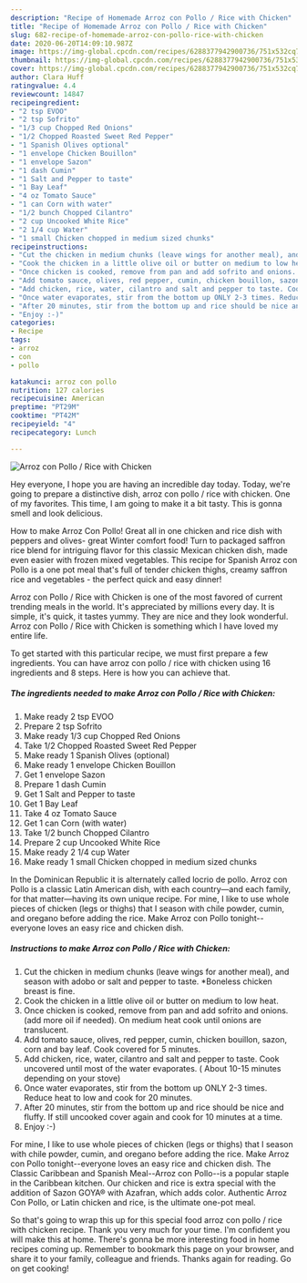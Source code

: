```yaml
---
description: "Recipe of Homemade Arroz con Pollo / Rice with Chicken"
title: "Recipe of Homemade Arroz con Pollo / Rice with Chicken"
slug: 682-recipe-of-homemade-arroz-con-pollo-rice-with-chicken
date: 2020-06-20T14:09:10.987Z
image: https://img-global.cpcdn.com/recipes/6288377942900736/751x532cq70/arroz-con-pollo-rice-with-chicken-recipe-main-photo.jpg
thumbnail: https://img-global.cpcdn.com/recipes/6288377942900736/751x532cq70/arroz-con-pollo-rice-with-chicken-recipe-main-photo.jpg
cover: https://img-global.cpcdn.com/recipes/6288377942900736/751x532cq70/arroz-con-pollo-rice-with-chicken-recipe-main-photo.jpg
author: Clara Huff
ratingvalue: 4.4
reviewcount: 14847
recipeingredient:
- "2 tsp EVOO"
- "2 tsp Sofrito"
- "1/3 cup Chopped Red Onions"
- "1/2 Chopped Roasted Sweet Red Pepper"
- "1 Spanish Olives optional"
- "1 envelope Chicken Bouillon"
- "1 envelope Sazon"
- "1 dash Cumin"
- "1 Salt and Pepper to taste"
- "1 Bay Leaf"
- "4 oz Tomato Sauce"
- "1 can Corn with water"
- "1/2 bunch Chopped Cilantro"
- "2 cup Uncooked White Rice"
- "2 1/4 cup Water"
- "1 small Chicken chopped in medium sized chunks"
recipeinstructions:
- "Cut the chicken in medium chunks (leave wings for another meal), and season with adobo or salt and pepper to taste. *Boneless chicken breast is fine."
- "Cook the chicken in a little olive oil or butter on medium to low heat."
- "Once chicken is cooked, remove from pan and add sofrito and onions. (add more oil if needed). On medium heat cook until onions are translucent."
- "Add tomato sauce, olives, red pepper, cumin, chicken bouillon, sazon, corn and bay leaf. Cook covered for 5 minutes."
- "Add chicken, rice, water, cilantro and salt and pepper to taste. Cook uncovered until most of the water evaporates. ( About 10-15 minutes depending on your stove)"
- "Once water evaporates, stir from the bottom up ONLY 2-3 times. Reduce heat to low and cook for 20 minutes."
- "After 20 minutes, stir from the bottom up and rice should be nice and fluffy. If still uncooked cover again and cook for 10 minutes at a time."
- "Enjoy :-)"
categories:
- Recipe
tags:
- arroz
- con
- pollo

katakunci: arroz con pollo 
nutrition: 127 calories
recipecuisine: American
preptime: "PT29M"
cooktime: "PT42M"
recipeyield: "4"
recipecategory: Lunch

---
```



![Arroz con Pollo / Rice with Chicken](https://img-global.cpcdn.com/recipes/6288377942900736/751x532cq70/arroz-con-pollo-rice-with-chicken-recipe-main-photo.jpg)

Hey everyone, I hope you are having an incredible day today. Today, we're going to prepare a distinctive dish, arroz con pollo / rice with chicken. One of my favorites. This time, I am going to make it a bit tasty. This is gonna smell and look delicious.

How to make Arroz Con Pollo! Great all in one chicken and rice dish with peppers and olives- great Winter comfort food! Turn to packaged saffron rice blend for intriguing flavor for this classic Mexican chicken dish, made even easier with frozen mixed vegetables. This recipe for Spanish Arroz con Pollo is a one pot meal that&#39;s full of tender chicken thighs, creamy saffron rice and vegetables - the perfect quick and easy dinner!

Arroz con Pollo / Rice with Chicken is one of the most favored of current trending meals in the world. It's appreciated by millions every day. It is simple, it's quick, it tastes yummy. They are nice and they look wonderful. Arroz con Pollo / Rice with Chicken is something which I have loved my entire life.


To get started with this particular recipe, we must first prepare a few ingredients. You can have arroz con pollo / rice with chicken using 16 ingredients and 8 steps. Here is how you can achieve that.

<!--inarticleads1-->

##### The ingredients needed to make Arroz con Pollo / Rice with Chicken:

1. Make ready 2 tsp EVOO
1. Prepare 2 tsp Sofrito
1. Make ready 1/3 cup Chopped Red Onions
1. Take 1/2 Chopped Roasted Sweet Red Pepper
1. Make ready 1 Spanish Olives (optional)
1. Make ready 1 envelope Chicken Bouillon
1. Get 1 envelope Sazon
1. Prepare 1 dash Cumin
1. Get 1 Salt and Pepper to taste
1. Get 1 Bay Leaf
1. Take 4 oz Tomato Sauce
1. Get 1 can Corn (with water)
1. Take 1/2 bunch Chopped Cilantro
1. Prepare 2 cup Uncooked White Rice
1. Make ready 2 1/4 cup Water
1. Make ready 1 small Chicken chopped in medium sized chunks


In the Dominican Republic it is alternately called locrio de pollo. Arroz con Pollo is a classic Latin American dish, with each country—and each family, for that matter—having its own unique recipe. For mine, I like to use whole pieces of chicken (legs or thighs) that I season with chile powder, cumin, and oregano before adding the rice. Make Arroz con Pollo tonight--everyone loves an easy rice and chicken dish. 

<!--inarticleads2-->

##### Instructions to make Arroz con Pollo / Rice with Chicken:

1. Cut the chicken in medium chunks (leave wings for another meal), and season with adobo or salt and pepper to taste. *Boneless chicken breast is fine.
1. Cook the chicken in a little olive oil or butter on medium to low heat.
1. Once chicken is cooked, remove from pan and add sofrito and onions. (add more oil if needed). On medium heat cook until onions are translucent.
1. Add tomato sauce, olives, red pepper, cumin, chicken bouillon, sazon, corn and bay leaf. Cook covered for 5 minutes.
1. Add chicken, rice, water, cilantro and salt and pepper to taste. Cook uncovered until most of the water evaporates. ( About 10-15 minutes depending on your stove)
1. Once water evaporates, stir from the bottom up ONLY 2-3 times. Reduce heat to low and cook for 20 minutes.
1. After 20 minutes, stir from the bottom up and rice should be nice and fluffy. If still uncooked cover again and cook for 10 minutes at a time.
1. Enjoy :-)


For mine, I like to use whole pieces of chicken (legs or thighs) that I season with chile powder, cumin, and oregano before adding the rice. Make Arroz con Pollo tonight--everyone loves an easy rice and chicken dish. The Classic Caribbean and Spanish Meal--Arroz con Pollo--is a popular staple in the Caribbean kitchen. Our chicken and rice is extra special with the addition of Sazon GOYA® with Azafran, which adds color. Authentic Arroz Con Pollo, or Latin chicken and rice, is the ultimate one-pot meal. 

So that's going to wrap this up for this special food arroz con pollo / rice with chicken recipe. Thank you very much for your time. I'm confident you will make this at home. There's gonna be more interesting food in home recipes coming up. Remember to bookmark this page on your browser, and share it to your family, colleague and friends. Thanks again for reading. Go on get cooking!
